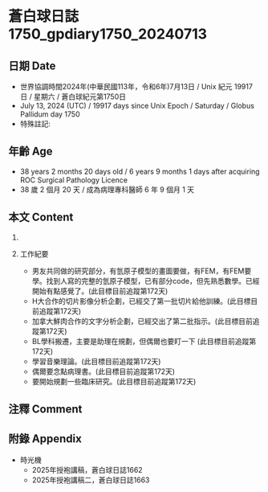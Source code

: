 [_metadata_:encoding]: - "utf-8"
[_metadata_:language]: - "zh-Hant-TW"
[_metadata_:fileformat]: - "markdown"
[_metadata_:MIME_type]: - "text/plain"
[_metadata_:markdown_version]: - "commonmark version 0.30"
[_metadata_:markdown_spec]: - "https://spec.commonmark.org/0.30/"

# 蒼白球日誌1750_gpdiary1750_20240713 #

## 日期 Date ##

* 世界協調時間2024年(中華民國113年，令和6年)7月13日 / Unix 紀元 19917 日 / 星期六 / 蒼白球紀元第1750日
* July 13, 2024 (UTC) / 19917 days since Unix Epoch / Saturday / Globus Pallidum day 1750
* 特殊註記:

## 年齡 Age ##

* 38 years 2 months 20 days old / 6 years 9 months 1 days after acquiring ROC Surgical Pathology Licence
* 38 歲 2 個月 20 天 / 成為病理專科醫師 6 年 9 個月 1 天

## 本文 Content ##

1. 

2. 工作紀要

    - 男友共同做的研究部分，有氫原子模型的畫圖要做，有FEM，有FEM要學。找到人寫的完整的氫原子模型，已有部分code，但先熟悉數學。已經開始有點感覺了。(此目標目前追蹤第172天)
    - H大合作的切片影像分析企劃，已經交了第一批切片給他訓練。(此目標目前追蹤第172天)
    - 加拿大鮮肉合作的文字分析企劃，已經交出了第二批指示。(此目標目前追蹤第172天)
    - BL學科搬遷，主要是助理在規劃，但偶爾也要盯一下 (此目標目前追蹤第172天)
    - 學習音樂理論。(此目標目前追蹤第172天)
    - 偶爾要念點病理書。(此目標目前追蹤第172天)
    - 要開始規劃一些臨床研究。(此目標目前追蹤第172天)

## 注釋 Comment ##


## 附錄 Appendix ##

* 時光機
    - 2025年授袍講稿，蒼白球日誌1662
    - 2025年授袍講稿二，蒼白球日誌1663
